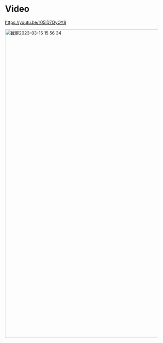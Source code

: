 
# Video

https://youtu.be/r05iD7QyOY8

<img width="1018" alt="截屏2023-03-15 15 56 34" src="https://user-images.githubusercontent.com/57748663/225367583-e6e74c89-6b24-4812-b3e7-2147db8015e4.png">
